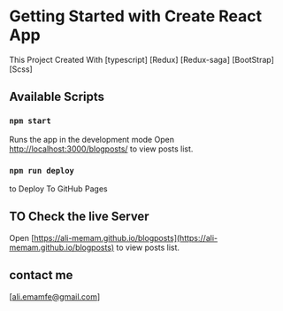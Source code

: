 # Getting Started with Create React App

This Project Created With
[typescript]
[Redux]
[Redux-saga]
[BootStrap]
[Scss]

## Available Scripts

### `npm start`

Runs the app in the development mode
Open [http://localhost:3000/blogposts/](http://localhost:3000/blogposts/) to view posts list.

### `npm run deploy`

to Deploy To GitHub Pages

## TO Check the live Server

Open [https://ali-memam.github.io/blogposts](https://ali-memam.github.io/blogposts) to view posts list.

## contact me

[ali.emamfe@gmail.com]
